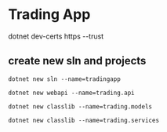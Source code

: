 # Trading App
dotnet dev-certs https --trust

## create new sln and projects

`dotnet new sln --name=tradingapp`

`dotnet new webapi --name=trading.api`

`dotnet new classlib --name=trading.models`

`dotnet new classlib --name=trading.services`